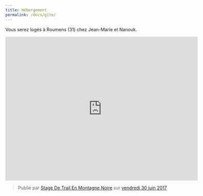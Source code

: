 ```yaml
---
title: Hébergement
permalink: /docs/gite/
---
```


Vous serez logés à Roumens (31) chez Jean-Marie et Nanouk.

<iframe src="https://www.google.com/maps/embed?pb=!1m18!1m12!1m3!1d2895.7770352164794!2d1.929828315686101!3d43.4652518725814!2m3!1f0!2f0!3f0!3m2!1i1024!2i768!4f13.1!3m3!1m2!1s0x12ae5d8b0396f8f7%3A0xd74cc8f62ea414c9!2sChemin+des+Bouties%2C+31540+Roumens!5e0!3m2!1sfr!2sfr!4v1514126477983" width="600" height="450" frameborder="0" style="border:0" allowfullscreen></iframe>

<div class="fb-post" data-href="https://www.facebook.com/Ladag2.31/posts/123152858283581" data-width="750" data-show-text="true"><blockquote cite="https://www.facebook.com/Ladag2.31/posts/123152858283581" class="fb-xfbml-parse-ignore">Publié par <a href="https://www.facebook.com/Ladag2.31/">Stage De Trail En Montagne Noire</a> sur&nbsp;<a href="https://www.facebook.com/Ladag2.31/posts/123152858283581">vendredi 30 juin 2017</a></blockquote></div>
